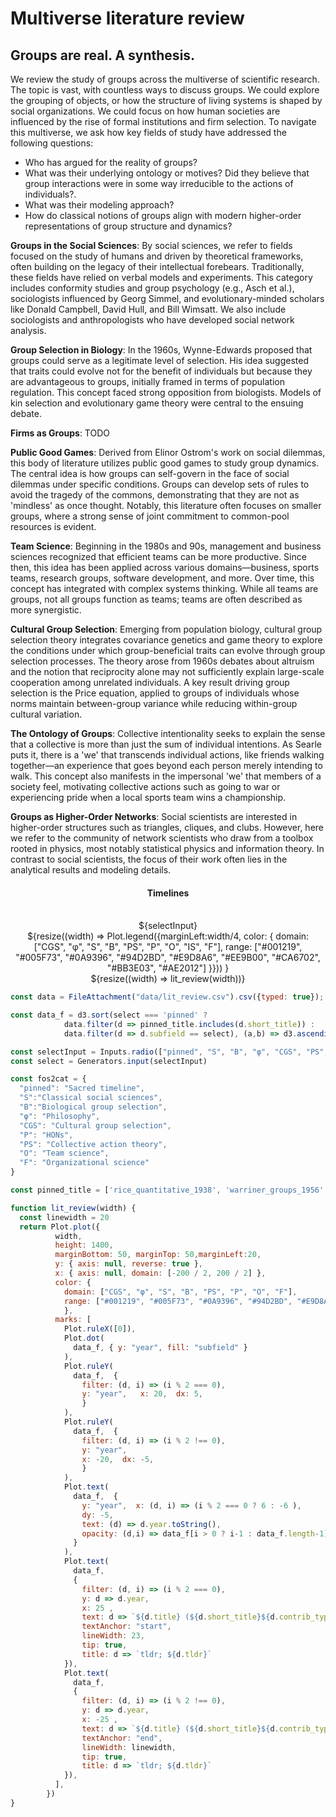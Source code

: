 # Multiverse literature review

## Groups are real. A synthesis.

We review the study of groups across the multiverse of scientific research. The topic is vast, with countless ways to discuss groups. We could explore the grouping of objects, or how the structure of living systems is shaped by social organizations. We could focus on how human societies are influenced by the rise of formal institutions and firm selection. To navigate this multiverse, we ask how key fields of study have addressed the following questions:

<div class="tldr">
  <ul>
      <li>Who has argued for the reality of groups?</li>
      <li>What was their underlying ontology or motives? Did they believe that group interactions were in some way irreducible to the actions of individuals?.</li>
      <li>What was their modeling approach?</li>
      <li>How do classical notions of groups align with modern higher-order representations of group structure and dynamics?</li>
  </ul>
</div>

<div class="grid grid-cols-2">
  <div>

  **Groups in the Social Sciences**: By social sciences, we refer to fields focused on the study of humans and driven by theoretical frameworks, often building on the legacy of their intellectual forebears. Traditionally, these fields have relied on verbal models and experiments. This category includes conformity studies and group psychology (e.g., Asch et al.), sociologists influenced by Georg Simmel, and evolutionary-minded scholars like Donald Campbell, David Hull, and Bill Wimsatt. We also include sociologists and anthropologists who have developed social network analysis.

  **Group Selection in Biology**: In the 1960s, Wynne-Edwards proposed that groups could serve as a legitimate level of selection. His idea suggested that traits could evolve not for the benefit of individuals but because they are advantageous to groups, initially framed in terms of population regulation. This concept faced strong opposition from biologists. Models of kin selection and evolutionary game theory were central to the ensuing debate.

  **Firms as Groups**: TODO

  **Public Good Games**: Derived from Elinor Ostrom's work on social dilemmas, this body of literature utilizes public good games to study group dynamics. The central idea is how groups can self-govern in the face of social dilemmas under specific conditions. Groups can develop sets of rules to avoid the tragedy of the commons, demonstrating that they are not as 'mindless' as once thought. Notably, this literature often focuses on smaller groups, where a strong sense of joint commitment to common-pool resources is evident.

  **Team Science**: Beginning in the 1980s and 90s, management and business sciences recognized that efficient teams can be more productive. Since then, this idea has been applied across various domains—business, sports teams, research groups, software development, and more. Over time, this concept has integrated with complex systems thinking. While all teams are groups, not all groups function as teams; teams are often described as more synergistic.

  **Cultural Group Selection**: Emerging from population biology, cultural group selection theory integrates covariance genetics and game theory to explore the conditions under which group-beneficial traits can evolve through group selection processes. The theory arose from 1960s debates about altruism and the notion that reciprocity alone may not sufficiently explain large-scale cooperation among unrelated individuals. A key result driving group selection is the Price equation, applied to groups of individuals whose norms maintain between-group variance while reducing within-group cultural variation.

  **The Ontology of Groups**: Collective intentionality seeks to explain the sense that a collective is more than just the sum of individual intentions. As Searle puts it, there is a 'we' that transcends individual actions, like friends walking together—an experience that goes beyond each person merely intending to walk. This concept also manifests in the impersonal 'we' that members of a society feel, motivating collective actions such as going to war or experiencing pride when a local sports team wins a championship.

  **Groups as Higher-Order Networks**: Social scientists are interested in higher-order structures such as triangles, cliques, and clubs. However, here we refer to the community of network scientists who draw from a toolbox rooted in physics, most notably statistical physics and information theory. In contrast to social scientists, the focus of their work often lies in the analytical results and modeling details.
  
  </div>
  <div>
    <center>
    <h4>Timelines</h4>
    <br>
    <div>${selectInput}</div>
    <div>${resize((width) => Plot.legend({marginLeft:width/4, color: {
      domain: ["CGS", "φ", "S", "B", "PS", "P", "O", "IS", "F"], 
      range: ["#001219", "#005F73", "#0A9396", "#94D2BD", "#E9D8A6", "#EE9B00", "#CA6702", "#BB3E03", "#AE2012"]
      }}))
    }</div>
    <div>${resize((width) => lit_review(width))}
    </div>
  </div>
  </center>
  </div>
</div>





```js
const data = FileAttachment("data/lit_review.csv").csv({typed: true});
```

```js
const data_f = d3.sort(select === 'pinned' ? 
            data.filter(d => pinned_title.includes(d.short_title)) : 
            data.filter(d => d.subfield == select), (a,b) => d3.ascending(a.year, b.year))
```

```js
const selectInput = Inputs.radio(["pinned", "S", "B", "φ", "CGS", "PS", "P", "O", "F"], {value: "pinned", format: x => fos2cat[x] })
const select = Generators.input(selectInput)
```

```js
const fos2cat = {
  "pinned": "Sacred timeline", 
  "S":"Classical social sciences", 
  "B":"Biological group selection", 
  "φ": "Philosophy", 
  "CGS": "Cultural group selection", 
  "P": "HONs", 
  "PS": "Collective action theory",
  "O": "Team science",
  "F": "Organizational science"
}

const pinned_title = ['rice_quantitative_1938', 'warriner_groups_1956', 'campbell_common_1958', 'wynne-edwards_animal_1962', 'neal_duality_2023',   'smith_group_1976', 'okasha_why_2001', 'sterelny_return_1996', 'breiger_duality_1974', 'boyd_culture_1985' , 'ostrom_covenants_1992', 'gilbert_rationality_2006', 'smaldino_cultural_2014' ,'french_collective_1984', 'battiston_physics_2021']
```

```js
function lit_review(width) {
  const linewidth = 20
  return Plot.plot({
          width,
          height: 1400,
          marginBottom: 50, marginTop: 50,marginLeft:20,
          y: { axis: null, reverse: true },
          x: { axis: null, domain: [-200 / 2, 200 / 2] },
          color: {
            domain: ["CGS", "φ", "S", "B", "PS", "P", "O", "F"], 
            range: ["#001219", "#005F73", "#0A9396", "#94D2BD", "#E9D8A6", "#EE9B00", "#CA6702", "#BB3E03"]
            },
          marks: [
            Plot.ruleX([0]),
            Plot.dot(
              data_f, { y: "year", fill: "subfield" }
            ),
            Plot.ruleY(
              data_f,  { 
                filter: (d, i) => (i % 2 === 0), 
                y: "year",   x: 20,  dx: 5,
                }
            ),
            Plot.ruleY(
              data_f,  { 
                filter: (d, i) => (i % 2 !== 0), 
                y: "year",  
                x: -20,  dx: -5,
                }
            ),
            Plot.text(
              data_f,  { 
                y: "year",  x: (d, i) => (i % 2 === 0 ? 6 : -6 ), 
                dy: -5,
                text: (d) => d.year.toString(),
                opacity: (d,i) => data_f[i > 0 ? i-1 : data_f.length-1].year === data_f[i].year ? 0 : 1
              }
            ),
            Plot.text(
              data_f, 
              {
                filter: (d, i) => (i % 2 === 0),
                y: d => d.year, 
                x: 25 , 
                text: d => `${d.title} (${d.short_title}${d.contrib_type})`, 
                textAnchor: "start",
                lineWidth: 23, 
                tip: true,
                title: d => `tldr; ${d.tldr}`
            }),
            Plot.text(
              data_f, 
              {
                filter: (d, i) => (i % 2 !== 0),
                y: d => d.year, 
                x: -25 , 
                text: d => `${d.title} (${d.short_title}${d.contrib_type})`, 
                textAnchor: "end",
                lineWidth: linewidth, 
                tip: true,
                title: d => `tldr; ${d.tldr}`
            }),
          ],
        })
}
```


<!-- STYLING -->

<style type="text/css">
    
    .margin-note {
        margin: 20px;
        float: right;  /* Align the image to the right */
    }

    p.small {
      font-variant: small-caps;
    }

    div.ridge {
      border-style: groove;
      border-width: 1px;
      padding: 20px;
      width: 75%;
      margin-left: 20px;
    }

    .highlight-red {
        color:  #dc143c;          /* Change the color to red */
        text-decoration: underline; /* Underline the text */
    }
    .highlight-blue {
        color: #1e90ff;          /* Change the color to red */
        text-decoration: underline; /* Underline the text */
    }
    .highlight-green {
        color: #32cd32;          /* Change the color to red */
        text-decoration: underline; /* Underline the text */
    }
    .highlight-purple {
        color: #9370db;          /* Change the color to red */
        text-decoration: underline; /* Underline the text */
    }
    .highlight-coral {
        color: #ff7f50;          /* Change the color to red */
        text-decoration: underline; /* Underline the text */
    }

  .crop {
    border-radius: 8px;
    margin: 1rem;
    max-width: calc(50% - 2rem);
    box-shadow: 0 0 0 0.75px rgba(128, 128, 128, 0.2), 0 6px 12px 6px rgba(0, 0, 0, 0.4);
    aspect-ratio: 3024 / 1888;
    object-fit: cover;
    object-position: 0 100%;
  }

  .wbr::before {
    content: "\200b";
  }

  .wide {
    max-width: 960px;
  }

  figcaption code {
    font-size: 90%; /* TODO move to global.css */
  }

  @import url('https://fonts.googleapis.com/css2?family=Lato&display=swap');

</style>

  <!-- ul {
        list-style-type: disc;
        padding-left: 0px;
    }

  /* Style for the task list */
  .task-list {
        list-style-type: none;
        padding: 10;
    }

  .task-list li {
        margin-bottom: 10px;
        padding: 5px 10px;
        background-color:  #F5F5F5;
        border: 0.01px solid #ccc;
    }

  /* Style for the checkbox */
  .task-list input[type="checkbox"] {
        margin-right: 10px;
    } -->


